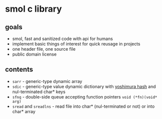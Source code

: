 # smol c library

## goals
- smol, fast and sanitized code with api for humans
- implement basic things of interest for quick reusage in projects
- one header file, one source file
- public domain license

## contents

- `sarr` - generic-type dynamic array
- `sdic` - generic-type value dynamic dictionary with [yoshimura hash](http://www.sanmayce.com/Fastest_Hash/) and nul-terminated char* keys
- `sfnq` - double-side queue accepting function pointers `void (*fn)(void* arg)`
- `sread` and `sreadlns` - read file into char* (nul-terminated or not) or into char* array
